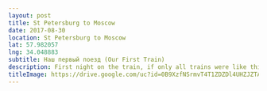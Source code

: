 ```yaml
---
layout: post
title: St Petersburg to Moscow
date: 2017-08-30
location: St Petersburg to Moscow
lat: 57.982057
lng: 34.048883
subtitle: Наш первый поезд (Our First Train)
description: First night on the train, if only all trains were like this!
titleImage: https://drive.google.com/uc?id=0B9XzfNSrmvT4T1ZDZDl4UHZJZTA
---
```


